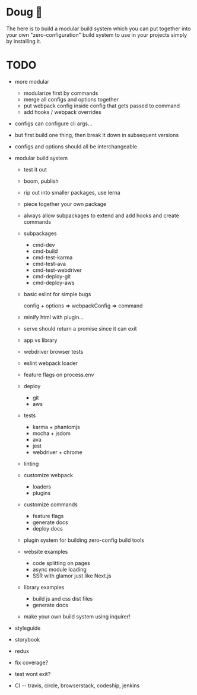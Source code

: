 # Doug 🔨

The here is to build a modular build system which you can put together into your own "zero-configuration" build system to use in your projects simply by installing it.

# TODO

- more modular
  - modularize first by commands
  - merge all configs and options together
  - put webpack config inside config that gets passed to command
  - add hooks / webpack overrides

- configs can configure cli args...
- but first build one thing, then break it down in subsequent versions

- configs and options should all be interchangeable

- modular build system
  - test it out
  - boom, publish

  - rip out into smaller packages, use lerna
  - piece together your own package
  - always allow subpackages to extend and add hooks and create commands

  - subpackages
    - cmd-dev
    - cmd-build
    - cmd-test-karma
    - cmd-test-ava
    - cmd-test-webdriver
    - cmd-deploy-git
    - cmd-deploy-aws

  - basic eslint for simple bugs


    config + options => webpackConfig => command

  - minify html with plugin...

  - serve should return a promise since it can exit

  - app vs library
  - webdriver browser tests
  - eslint webpack loader

  - feature flags on process.env


  - deploy
    - git
    - aws
  - tests
    - karma + phantomjs
    - mocha + jsdom
    - ava
    - jest
    - webdriver + chrome
  - linting
  - customize webpack
    - loaders
    - plugins
  - customize commands
    - feature flags
    - generate docs
    - deploy docs
  - plugin system for building zero-config build tools
  - website examples
    - code splitting on pages
    - async module loading
    - SSR with glamor just like Next.js
  - library examples
    - build js and css dist files
    - generate docs
  - make your own build system using inquirer!
- styleguide
- storybook
- redux


- fix coverage?
- test wont exit?
- CI -- travis, circle, browserstack, codeship, jenkins
